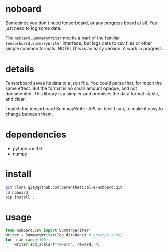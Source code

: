 # noboard
Sometimes you don't need tensorboard, or any progress board at all. You just need to log some data.

The `noboard.SummaryWriter` mocks a part of the familiar `tensorboard.SummaryWriter` interface, but logs data to csv files or other simple common formats. 
NOTE: This is an early version. A work in progress.

# details
Tensorboard saves its data to a json file. You could parse that, for much the same effect. But the format is no small amount opaque, and not documented. This library is a simpler and promises the data format stable, and clear. 

I match the tensorboard SummayWriter API, as best I can, to make it easy to change between them.

# dependencies
- python >= 3.6
- numpy

# install
```bash
git clone git@github.com:parenthetical-e/noboard.git
cd noboard
pip install .
```
    
# usage
```python
from noboard.csv import SummaryWriter
writer = SummaryWriter(log_dir=None) # creates runs/
for n in range(100):
    writer.add_scalar("reward", reward, n)
```

